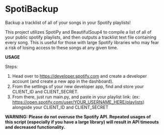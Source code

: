# SpotiBackup
Backup a tracklist of all of your songs in your Spotify playlists!

This project utilizes SpotiPy and BeautifulSoup4 to compile a list of all of your public spotify playlists, and then outputs a tracklist text file containing every song. This is useful for those with large Spotify libraries who may fear a risk of losing access to these songs at any given time.

**USAGE**

Steps:
1. Head over to https://developer.spotify.com and create a developer account (and create a new app in the dashboard).
2. From the settings of your new developer app, find and store your CLIENT_ID and CLIENT_SECRET.
4. From there, just run main.py, and paste in your playlist link: (ex: https://open.spotify.com/user/YOUR_USERNAME_HERE/playlists) alongside your CLIENT_ID and CLIENT_SECRET


**WARNING: Please do not overuse the Spotify API. Repeated usages of this script (especially if you have a large library) will result in API timeouts and decreased functionality.**
